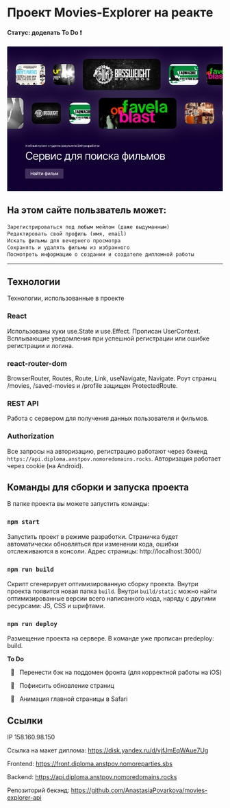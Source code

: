 # Проект Movies-Explorer на реакте
#### Статус: доделать To Do :heavy_exclamation_mark:

<a href="https://front.diploma.anstpov.nomoreparties.sbs" target="_blank">
    <img src="https://github.com/AnastasiaPovarkova/movies-explorer-frontend/blob/main/src/images/screensaverr.png?raw=true" width="900" title="Movies https" alt="Movies https"/>
</a>

## На этом сайте пользватель может:

    Зарегистрироваться под любым мейлом (даже выдуманным)
    Редактировать свой профиль (имя, email)
    Искать фильмы для вечернего просмотра
    Сохранять и удалять фильмы из избранного
    Посмотреть информацию о создании и создателе дипломной работы
____

## Технологии

Технологии, использованные в проекте

### React

Использованы хуки use.State и use.Effect. Прописан UserContext. Всплывающие уведомления при успешной регистрации или ошибке регистрации и логина.

### react-router-dom

BrowserRouter, Routes, Route, Link, useNavigate, Navigate. Роут страниц /movies, /saved-movies и /profile защищен ProtectedRoute.

### REST API

Работа с сервером для получения данных пользователя и фильмов.

### Authorization

Все запросы на авторизацию, регистрацию работают через бэкенд `https://api.diploma.anstpov.nomoredomains.rocks`. Авторизация работает через cookie (на Android).


## Команды для сборки и запуска проекта

В папке проекта вы можете запустить команды:

### `npm start`

Запустить проект в режиме разработки.
Страничка будет автоматически обновляться при изменении кода, ошибки отслеживаются в консоли.
Адрес страницы: http://localhost:3000/

### `npm run build`

Скрипт сгенерирует оптимизированную сборку проекта. Внутри проекта появится новая папка `build`. Внутри `build/static` можно найти оптимизированные версии всего написанного кода, наряду с другими ресурсами: JS, CSS и шрифтами. 

### `npm run deploy`

Размещение проекта на сервере. В команде уже прописан predeploy: build.

**To Do**

&nbsp; :small_red_triangle: &nbsp; Перенести бэк на поддомен фронта (для корректной работы на iOS)

&nbsp; :small_red_triangle: &nbsp; Пофиксить обновление страниц

&nbsp; :small_red_triangle: &nbsp; Анимация главной страницы в Safari

## Ссылки 

IP 158.160.98.150

Ссылка на макет диплома: https://disk.yandex.ru/d/vjfJmEqWAue7Ug

Frontend: https://front.diploma.anstpov.nomoreparties.sbs

Backend: https://api.diploma.anstpov.nomoredomains.rocks

Репозиторий бекэнд: https://github.com/AnastasiaPovarkova/movies-explorer-api


